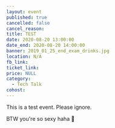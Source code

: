 ```yaml
---
layout: event
published: true
cancelled: false
cancel_reason:
title: TEST
date: 2020-08-20 13:00:00
date_end: 2020-08-20 14:00:00
banner: 2019_01_25_end_exam_drinks.jpg
location: N/A
fb_link:
ticket_link:
price: NULL
category:
  - Tech Talk
cohost:
---
```


This is a test event. Please ignore.

BTW you're so sexy haha 🥺
